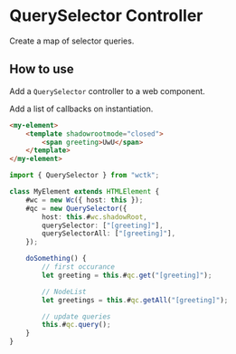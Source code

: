 # QuerySelector Controller

Create a map of selector queries.

## How to use

Add a `QuerySelector` controller to a web component.

Add a list of callbacks on instantiation.

```html
<my-element>
	<template shadowrootmode="closed">
		<span greeting>UwU</span>
	</template>
</my-element>
```

```ts
import { QuerySelector } from "wctk";

class MyElement extends HTMLElement {
	#wc = new Wc({ host: this });
	#qc = new QuerySelector({
		host: this.#wc.shadowRoot,
		querySelector: ["[greeting]"],
		querySelectorAll: ["[greeting]"],
	});

	doSomething() {
		// first occurance
		let greeting = this.#qc.get("[greeting]");

		// NodeList
		let greetings = this.#qc.getAll("[greeting]");

		// update queries
		this.#qc.query();
	}
}
```
